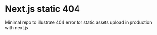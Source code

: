 # Next.js static 404

Minimal repo to illustrate 404 error for static assets upload in production with next.js